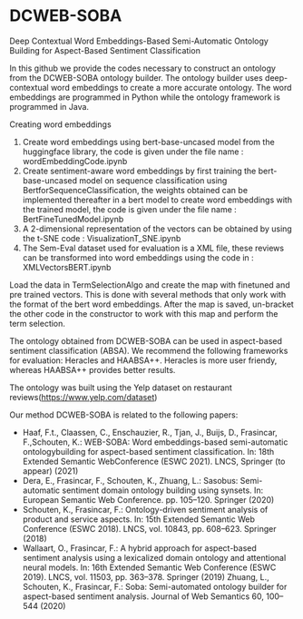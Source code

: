 # DCWEB-SOBA
Deep Contextual Word Embeddings-Based Semi-Automatic Ontology Building for Aspect-Based Sentiment Classification

In this github we provide the codes necessary to construct an ontology from the DCWEB-SOBA ontology builder. The ontology builder uses deep-contextual word embeddings to create a more accurate ontology. The word embeddings are programmed in  Python while the ontology framework is programmed in Java.

Creating word embeddings
   1. Create word embeddings using bert-base-uncased model from the huggingface library, the code is given under the file name : wordEmbeddingCode.ipynb
   2. Create sentiment-aware word embeddings by first training the bert-base-uncased model on sequence classification using BertforSequenceClassification, the weights obtained can be implemented thereafter in a bert model to create word embeddings with the trained model, the code is given under the file name : BertFineTunedModel.ipynb
   3. A 2-dimensional representation of the vectors can be obtained by using the t-SNE code : VisualizationT_SNE.ipynb
   4. The Sem-Eval dataset used for evaluation is a XML file, these reviews can be transformed into word embeddings using the code in : XMLVectorsBERT.ipynb

Load the data in TermSelectionAlgo and create the map with finetuned and pre trained vectors. This is done with several methods that only work with the format of the bert word embeddings. After the map is saved, un-bracket the other code in the constructor to work with this map and perform the term selection. 

The ontology obtained from DCWEB-SOBA can be used in aspect-based sentiment classification (ABSA). We recommend the following frameworks for evaluation: Heracles and HAABSA++. Heracles is more user friendy, whereas HAABSA++ provides better results.

The ontology was built using the Yelp dataset on restaurant reviews(https://www.yelp.com/dataset)

Our method DCWEB-SOBA is related to the following papers:
- Haaf,  F.t.,  Claassen,  C.,  Enschauzier,  R.,  Tjan,  J.,  Buijs,  D.,  Frasincar,  F.,Schouten,  K.:  WEB-SOBA:  Word  embeddings-based  semi-automatic  ontologybuilding for aspect-based sentiment classification. In: 18th Extended Semantic WebConference (ESWC 2021). LNCS, Springer (to appear) (2021)
- Dera, E., Frasincar, F., Schouten, K., Zhuang, L.: Sasobus: Semi-automatic sentiment domain ontology building using synsets. In: European Semantic Web Conference. pp. 105–120. Springer (2020)
- Schouten, K., Frasincar, F.: Ontology-driven sentiment analysis of product and service aspects. In: 15th Extended Semantic Web Conference (ESWC 2018). LNCS, vol. 10843, pp. 608–623. Springer (2018)
- Wallaart, O., Frasincar, F.: A hybrid approach for aspect-based sentiment analysis using a lexicalized domain ontology and attentional neural models. In: 16th Extended Semantic Web Conference (ESWC 2019). LNCS, vol. 11503, pp. 363–378. Springer (2019)
Zhuang, L., Schouten, K., Frasincar, F.: Soba: Semi-automated ontology builder for aspect-based sentiment analysis. Journal of Web Semantics 60, 100–544 (2020)
